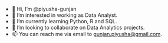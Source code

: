 - 👋 Hi, I’m @piyusha-gunjan
- 👀 I’m interested in working as Data Analyst.
- 🌱 I’m currently learning Python, R and SQL.
- 💞️ I’m looking to collaborate on Data Analytics projects.
- 📫 You can reach me via email to gunjan.piyusha@gmail.com.

<!---
piyusha-gunjan/piyusha-gunjan is a ✨ special ✨ repository because its `README.md` (this file) appears on your GitHub profile.
You can click the Preview link to take a look at your changes.
--->
